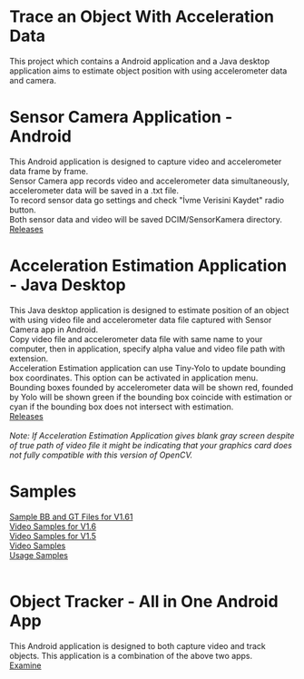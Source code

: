 # Trace an Object With Acceleration Data
This project which contains a Android application and a Java desktop application aims to estimate object position with using accelerometer data and camera.<br>

# Sensor Camera Application - Android
This Android application is designed to capture video and accelerometer data frame by frame.<br>
Sensor Camera app records video and accelerometer data simultaneously, accelerometer data will be saved in a .txt file.<br>
To record sensor data go settings and check "İvme Verisini Kaydet" radio button. <br>
Both sensor data and video will be saved DCIM/SensorKamera directory.<br>
[Releases](https://github.com/yusufhanoglu/SensorCamera/releases)

# Acceleration Estimation Application - Java Desktop
This Java desktop application is designed to estimate position of an object with using video file and accelerometer data file captured with Sensor Camera app in Android.<br>
Copy video file and accelerometer data file with same name to your computer, then in application, specify alpha value and video file path with extension.<br>
Acceleration Estimation application can use Tiny-Yolo to update bounding box coordinates. This option can be activated in application menu.<br>
Bounding boxes founded by accelerometer data will be shown red, founded by Yolo will be shown green if the bounding box coincide with estimation or cyan if the bounding box does not intersect with estimation.<br>
[Releases](https://github.com/yusufhanoglu/SensorCamera/releases)<br><br>
<i>Note: If Acceleration Estimation Application gives blank gray screen despite of true path of video file it might be indicating that your graphics card does not fully compatible with this version of OpenCV.</i>


# Samples
[Sample BB and GT Files for V1.61](https://drive.google.com/file/d/1zAT5l4xauxtDdpz8zE4eZS2AHU1Uuus-/view?usp=sharing)<br>
[Video Samples for V1.6](https://drive.google.com/file/d/1x0R58basjZ9K1ZpFCl-UxXY3-kb-m_K7/view?usp=sharing)<br>
[Video Samples for V1.5](https://drive.google.com/file/d/1k6Fp2bTy_7pMkYJggb7h1VEjG1-Z7VZy/view?usp=sharing)<br>
[Video Samples](https://drive.google.com/open?id=1PKtGLsmNJqkDpbaXovzigSYElGIMpiez)<br>
[Usage Samples](https://drive.google.com/open?id=15TVBRzGi_MRuwwZEocUp0MUSng2NXFtV)<br>
<br>

# Object Tracker - All in One Android App
This Android application is designed to both capture video and track objects. This application is a combination of the above two apps.<br>
[Examine](https://github.com/yusufhanoglu/ObjectDetector)<br>


